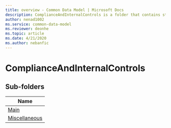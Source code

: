 ```yaml
---
title: overview - Common Data Model | Microsoft Docs
description: ComplianceAndInternalControls is a folder that contains standard entities related to the Common Data Model.
author: nenad1002
ms.service: common-data-model
ms.reviewer: deonhe
ms.topic: article
ms.date: 4/21/2020
ms.author: nebanfic
---
```


# ComplianceAndInternalControls


## Sub-folders

|Name|
|---|
|[Main](Main/overview.md)|
|[Miscellaneous](Miscellaneous/overview.md)|



